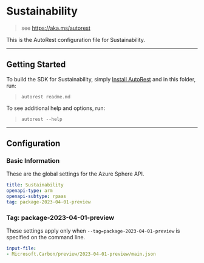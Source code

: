 # Sustainability

> see https://aka.ms/autorest

This is the AutoRest configuration file for Sustainability.



---
## Getting Started
To build the SDK for Sustainability, simply [Install AutoRest](https://aka.ms/autorest/install) and in this folder, run:

> `autorest readme.md`

To see additional help and options, run:

> `autorest --help`
---

## Configuration


### Basic Information
These are the global settings for the Azure Sphere API.

``` yaml
title: Sustainability
openapi-type: arm
openapi-subtype: rpaas
tag: package-2023-04-01-preview
```

### Tag: package-2023-04-01-preview

These settings apply only when `--tag=package-2023-04-01-preview` is specified on the command line.

``` yaml $(tag) == 'package-2023-04-01-preview'
input-file:
- Microsoft.Carbon/preview/2023-04-01-preview/main.json
```
